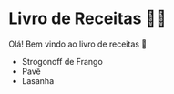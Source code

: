 # Livro de Receitas :man_cook:

Olá! Bem vindo ao livro de receitas :wave:

- Strogonoff de Frango
- Pavê
- Lasanha
